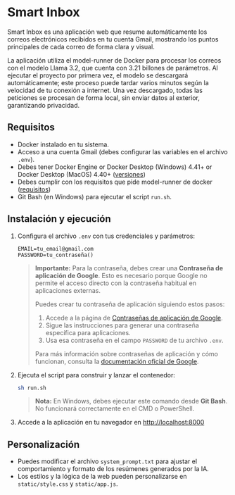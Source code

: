 # Smart Inbox

Smart Inbox es una aplicación web que resume automáticamente los correos electrónicos recibidos en tu cuenta Gmail, mostrando los puntos principales de cada correo de forma clara y visual.

La aplicación utiliza el model-runner de Docker para procesar los correos con el modelo Llama 3.2, que cuenta con 3.21 billones de parámetros. Al ejecutar el proyecto por primera vez, el modelo se descargará automáticamente; este proceso puede tardar varios minutos según la velocidad de tu conexión a internet. Una vez descargado, todas las peticiones se procesan de forma local, sin enviar datos al exterior, garantizando privacidad.

## Requisitos
- Docker instalado en tu sistema.
- Acceso a una cuenta Gmail (debes configurar las variables en el archivo `.env`).
- Debes tener Docker Engine or Docker Desktop (Windows) 4.41+ or Docker Desktop (MacOS) 4.40+ ([versiones](https://docs.docker.com/ai/model-runner/))
- Debes cumplir con los requisitos que pide model-runner de docker ([requisitos](https://docs.docker.com/ai/model-runner/#requirements))
- Git Bash (en Windows) para ejecutar el script `run.sh`.

## Instalación y ejecución
1. Configura el archivo `.env` con tus credenciales y parámetros:
   ```env
   EMAIL=tu_email@gmail.com
   PASSWORD=tu_contraseña()
   ```
   > **Importante:** Para la contraseña, debes crear una **Contraseña de aplicación de Google**. Esto es necesario porque Google no permite el acceso directo con la contraseña habitual en aplicaciones externas.
   >
   > Puedes crear tu contraseña de aplicación siguiendo estos pasos:
   > 1. Accede a la página de [Contraseñas de aplicación de Google](https://myaccount.google.com/apppasswords).
   > 2. Sigue las instrucciones para generar una contraseña específica para aplicaciones.
   > 3. Usa esa contraseña en el campo `PASSWORD` de tu archivo `.env`.
   >
   > Para más información sobre contraseñas de aplicación y cómo funcionan, consulta la [documentación oficial de Google](https://support.google.com/accounts/answer/185833?hl=es).
3. Ejecuta el script para construir y lanzar el contenedor:
   ```bash
   sh run.sh
   ```
   > **Nota:** En Windows, debes ejecutar este comando desde **Git Bash**. No funcionará correctamente en el CMD o PowerShell.

4. Accede a la aplicación en tu navegador en [http://localhost:8000](http://localhost:8000)

## Personalización
- Puedes modificar el archivo `system_prompt.txt` para ajustar el comportamiento y formato de los resúmenes generados por la IA.
- Los estilos y la lógica de la web pueden personalizarse en `static/style.css` y `static/app.js`.
